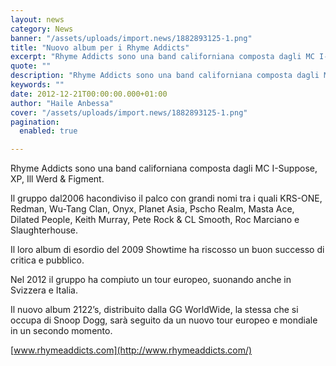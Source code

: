 ```yaml
---
layout: news
category: News
banner: "/assets/uploads/import.news/1882893125-1.png"
title: "Nuovo album per i Rhyme Addicts"
excerpt: "Rhyme Addicts sono una band californiana composta dagli MC I-Suppose, XP, Ill Werd & Figment.   Il gruppo dal2006 hacondiviso il palco con grandi nomi tra i quali KRS-ONE, Redman, Wu-Tang Clan, Onyx, Planet Asia, Pscho Realm, Masta Ace, Dilated People, Keith Murray, Pete Rock & CL Smooth, Roc Marciano e Slaughterhouse.   Il loro [&hellip"
quote: ""
description: "Rhyme Addicts sono una band californiana composta dagli MC I-Suppose, XP, Ill Werd & Figment.   Il gruppo dal2006 hacondiviso il palco con grandi nomi tra i quali KRS-ONE, Redman, Wu-Tang Clan, Onyx, Planet Asia, Pscho Realm, Masta Ace, Dilated People, Keith Murray, Pete Rock & CL Smooth, Roc Marciano e Slaughterhouse.   Il loro [&hellip"
keywords: ""
date: 2012-12-21T00:00:00.000+01:00
author: "Haile Anbessa"
cover: "/assets/uploads/import.news/1882893125-1.png"
pagination:
  enabled: true

---
```


Rhyme Addicts sono una band californiana composta dagli MC I-Suppose, XP, Ill Werd & Figment.

Il gruppo dal2006 hacondiviso il palco con grandi nomi tra i quali KRS-ONE, Redman, Wu-Tang Clan, Onyx, Planet Asia, Pscho Realm, Masta Ace, Dilated People, Keith Murray, Pete Rock & CL Smooth, Roc Marciano e Slaughterhouse.

Il loro album di esordio del 2009 Showtime ha riscosso un buon successo di critica e pubblico.

Nel 2012 il gruppo ha compiuto un tour europeo, suonando anche in Svizzera e Italia.

Il nuovo album 2122’s, distribuito dalla GG WorldWide, la stessa che si occupa di Snoop Dogg, sarà seguito da un nuovo tour europeo e mondiale in un secondo momento.

[www.rhymeaddicts.com](http://www.rhymeaddicts.com/)